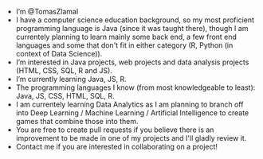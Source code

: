 - I’m @TomasZlamal
- I have a computer science education background, so my most proficient programming language is Java (since it was taught there),
though I am currentely planning to learn mainly some back end, a few front end languages and some that don't
fit in either category (R, Python (in context of Data Science)).
- I’m interested in Java projects, web projects and data analysis projects (HTML, CSS, SQL, R
and JS).
- I’m currently learning Java, JS,  R.
- The programming languages I know (from most knowledgeable
to least): Java, JS, CSS, HTML, SQL, R.
- I am currentely learning Data Analytics as I am planning to branch off into
Deep Learning / Machine Learning / Artificial Intelligence to create games that combine
those into them.
- You are free to create pull requests if you believe there is an improvement to be made
in one of my projects and I'll gladly review it.
- Contact me if you are interested in collaborating on a project!
